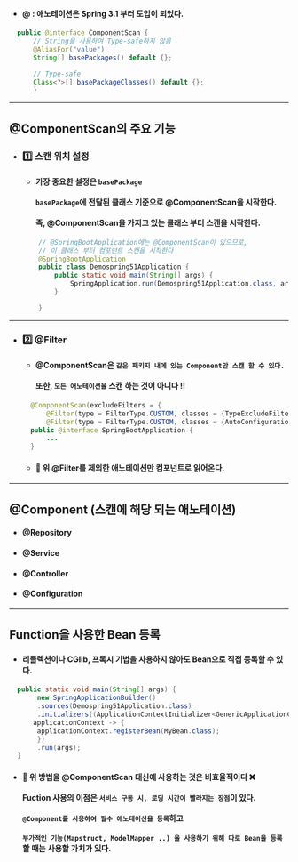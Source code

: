 - #### @ : 애노테이션은 Spring 3.1 부터 도입이 되었다.
``` java
  public @interface ComponentScan {
      // String을 사용하여 Type-safe하지 않음
      @AliasFor("value")
      String[] basePackages() default {};

      // Type-safe
      Class<?>[] basePackageClasses() default {};
      }
```
----------
## @ComponentScan의 주요 기능
  - ### 1️⃣ 스캔 위치 설정
      - #### 가장 중요한 설정은 `basePackage` <br><br> `basePackage`에 전달된 클래스 기준으로 @ComponentScan을 시작한다. <br><br> 즉, @ComponentScan을 가지고 있는 클래스 부터 스캔을 시작한다.
      ``` java
          // @SpringBootApplication에는 @ComponentScan이 있으므로,
          // 이 클래스 부터 컴포넌트 스캔을 시작한다
          @SpringBootApplication
          public class Demospring51Application {
              public static void main(String[] args) {
                  SpringApplication.run(Demospring51Application.class, args);
              }

          }
      ```
  ------------
  - ### 2️⃣ @Filter 
    - #### @ComponentScan은 `같은 패키지 내에 있는 Component만 스캔 할 수 있다.` <br><br> 또한, `모든 애노테이션을` 스캔 하는 것이 아니다 ‼
    ``` java
      @ComponentScan(excludeFilters = {
          @Filter(type = FilterType.CUSTOM, classes = {TypeExcludeFilter.class}), 
          @Filter(type = FilterType.CUSTOM, classes = {AutoConfigurationExcludeFilter.class})})
      public @interface SpringBootApplication {
          ...
      }
    ```
    - #### 🔼 위 @Filter를 제외한 애노테이션만 컴포넌트로 읽어온다.
-----------
## @Component (스캔에 해당 되는 애노테이션)
  - #### @Repository
  - #### @Service
  - #### @Controller
  - #### @Configuration
-------------
## Function을 사용한 Bean 등록
  - #### 리플렉션이나 CGlib, 프록시 기법을 사용하지 않아도 Bean으로 직접 등록할 수 있다.
  ``` java
    public static void main(String[] args) {
         new SpringApplicationBuilder()
         .sources(Demospring51Application.class)
         .initializers((ApplicationContextInitializer<GenericApplicationContext>)
        applicationContext -> {
         applicationContext.registerBean(MyBean.class);
         })
         .run(args);
    }
  ```
  - #### 🔼 위 방법을 @ComponentScan 대신에 사용하는 것은 비효율적이다 ❌ <br><br> Fuction 사용의 이점은 `서비스 구동 시, 로딩 시간이 빨라지는 장점`이 있다. <br><br> `@Component를 사용하여 필수 애노테이션을 등록`하고 <br><br> `부가적인 기능(Mapstruct, ModelMapper ..) 을 사용하기 위해 따로 Bean을 등록`할 때는 사용할 가치가 있다.
